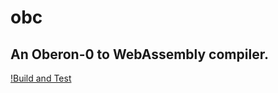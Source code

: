 # obc 
## An Oberon-0 to WebAssembly compiler.

[!Build and Test](https://github.com/raulcostajunior/obc/actions/workflows/cmake.yml/badge.svg)
